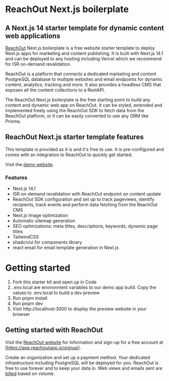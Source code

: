 # ReachOut Next.js boilerplate
## A Next.js 14 starter template for dynamic content web applications
[ReachOut](https://reachoutapp.io) Next.js boilerplate is a free website starter template to deploy Next.js apps for marketing and content publishing. It is built with Next.js 14.1 and can be deployed to any hosting including Vercel which we recommend for ISR on-demand revalidation.

ReachOut is a platform that connects a dedicated marketing and content PostgreSQL database to multiple websites and email endpoints for dynamic content, analytics, tracking and more. It also provides a headless CMS that exposes all the content collections to a RestAPI.

The ReachOut Next.js boilerplate is the free starting point to build any content and dynamic web app on ReachOut. It can be styled, extended and implemented freely using the ReachOut SDK to fetch data from the ReachOut platform, or it can be easily converted to use any ORM like Prisma.

## ReachOut Next.js starter template features
This template is provided as it is and it's free to use.
It is pre-configured and comes with an integration to ReachOut to quickly get started.

Visit the [demo website](https://starter.reachoutapp.io).

### Features
- Next.js 14.1
- ISR on-demand revalidation with ReachOut endpoint on content update
- ReachOut SDK configuration and set up to track pageviews, identify recipients, track events and perform data fetching from the ReachOut CMS
- Next.js Image optimization
- Automatic sitemap generation
- SEO optimizations: meta titles, descriptions, keywords, dynamic page titles
- TailwindCSS
- shadcn/ui for components library
- react email for email template generation in Next.js

# Getting started
1. Fork this starter kit and open up in Code
2. .env.local are environment variables to our demo app build. Copy the values to .env.local to build a dev preview
3. Run pnpm install
4. Run pnpm dev
5. Visit http://localhost:3000 to display the preview website in your browser

## Getting started with ReachOut
Visit the [ReachOut website](https://reachoutapp.io) for information and sign-up for a free account at [https://app.reachoutapp.io/signup].

Create an organization and set up a payment method. Your dedicated infrastructure including PostgreSQL will be deployed for you. ReachOut is free to use forever and to keep your data in. Web views and emails sent are [billed](https://reachoutapp.io/#pricing) based on volume.